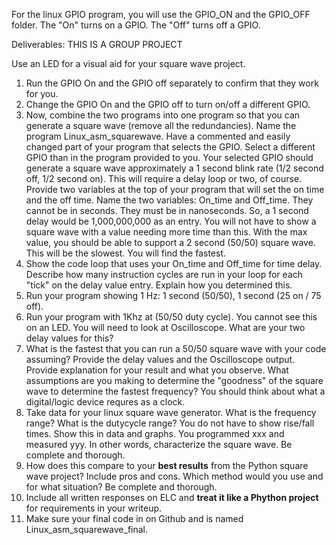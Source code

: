For the linux GPIO program, you will use the GPIO_ON and the GPIO_OFF folder.  The "On" turns on a GPIO.  The "Off" turns off a GPIO.

Deliverables:
THIS IS A GROUP PROJECT

Use an LED for a visual aid for your square wave project.

1) Run the GPIO On and the GPIO off separately to confirm that they work for you.
2) Change the GPIO On and the GPIO off to turn on/off a different GPIO. 
3) Now, combine the two programs into one program so that you can generate a square wave (remove all the redundancies).
Name the program Linux_asm_squarewave.  Have a commented and easily changed part of your program that selects the GPIO.  Select a different GPIO than in the program provided to you.
Your selected GPIO should generate a square wave approximately a 1 second blink rate (1/2 second off, 1/2 second on).  This will require a delay loop or two, of course.
Provide two variables at the top of your program that will set the on time and the off time. Name the two variables: On_time and Off_time. They cannot be in seconds.
They must be in nanoseconds.  So, a 1 second delay would be 1,000,000,000 as an entry.  You will not have to show a square wave with a value needing more time than this.
With the max value, you should be able to support a 2 second (50/50) square wave.  This will be the slowest.  You will find the fastest.
4) Show the code loop that uses your On_time and Off_time for time delay.  Describe how many instruction cycles are run in your loop for each "tick" on the delay value entry. Explain how you determined this.
5) Run your program showing 1 Hz: 1 second (50/50), 1 second (25 on / 75 off).
6) Run your program with 1Khz at (50/50 duty cycle).  You cannot see this on an LED.  You will need to look at Oscilloscope.  What are your two delay values for this?
7) What is the fastest that you can run a 50/50 square wave with your code assuming?  Provide the delay values and the Oscilloscope output.  Provide explanation for your result and what you observe.  What assumptions are you making to determine the "goodness" of the square wave to determine the fastest frequency?  You should think about what a digital/logic device requres as a clock.
8) Take data for your linux square wave generator.  What is the frequency range?  What is the dutycycle range?  You do not have to show rise/fall times.  Show this in data and graphs.
You programmed xxx and measured yyy.  In other words, characterize the square wave.  Be complete and thorough.
9) How does this compare to your **best results** from the Python square wave project?  Include pros and cons.  Which method would you use and for what situation?  Be complete and thorough.
10) Include all written responses on ELC and **treat it like a Phython project** for requirements in your writeup.
11) Make sure your final code in on Github and is named Linux_asm_squarewave_final.
